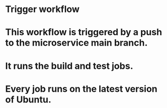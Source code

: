 # Trigger workflow
# This workflow is triggered by a push to the microservice main branch.
# It runs the build and test jobs.
# Every job runs on the latest version of Ubuntu.
